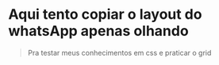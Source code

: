 # Aqui tento copiar o layout do whatsApp apenas olhando
> Pra testar meus conhecimentos em css e praticar o grid
